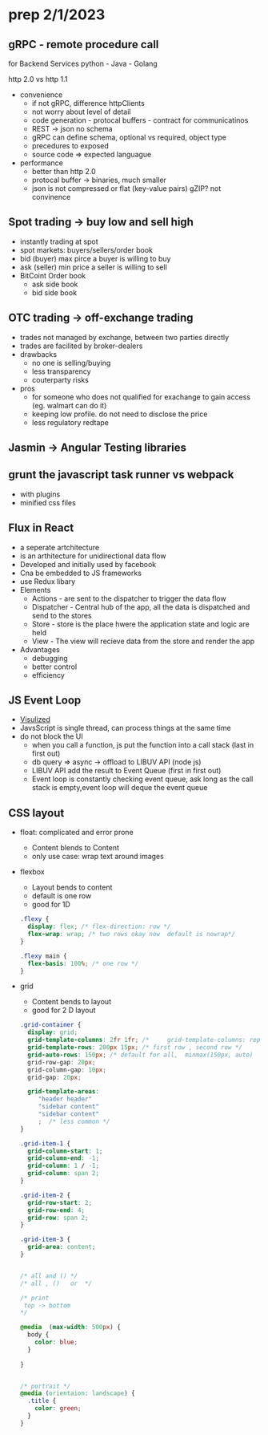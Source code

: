# prep 2/1/2023

## gRPC - remote procedure call

for Backend Services
python - Java - Golang

http 2.0 vs http 1.1

- convenience
  - if not gRPC, difference httpClients
  - not worry about level of detail
  - code generation - protocal buffers - contract for communicatinos
  - REST -> json no schema
  - gRPC can define schema, optional vs required, object type
  - precedures to exposed
  - source code => expected languague
- performance
  - better than http 2.0
  - protocal buffer -> binaries, much smaller
  - json is not compressed or flat (key-value pairs) gZIP? not convinence

## Spot trading -> buy low and sell high

- instantly trading at spot
- spot markets: buyers/sellers/order book
- bid (buyer) max pirce a buyer is willing to buy
- ask (seller) min price a seller is willing to sell
- BitCoint Order book
  - ask side book
  - bid side book

## OTC trading -> off-exchange trading

- trades not managed by exchange, between two parties directly
- trades are facilited by broker-dealers
- drawbacks
  - no one is selling/buying
  - less transparency
  - couterparty risks
- pros
  - for someone who does not qualified for exachange to gain access (eg. walmart can do it)
  - keeping low profile. do not need to disclose the price
  - less regulatory redtape
  
## Jasmin -> Angular Testing libraries

## grunt the javascript task runner vs webpack

- with plugins
- minified css files
  
## Flux in React

- a seperate artchitecture
- is an arthitecture for unidirectional data flow
- Developed and initially used by facebook
- Cna be embedded to JS frameworks
- use Redux libary
- Elements
  - Actions - are sent to the dispatcher to trigger the data flow
  - Dispatcher - Central hub of the app, all the data is dispatched and send to the stores
  - Store - store is the place hwere the application state and logic are held
  - View - The view will recieve data from the store and render the app
- Advantages
  - debugging
  - better control
  - efficiency

## JS Event Loop

- [Visulized](https://dev.to/nodedoctors/an-animated-guide-to-nodejs-event-loop-3g62)
- JavsScript is single thread, can process things at the same time
- do not block the UI
  - when you call a function, js put the function into a call stack (last in first out)
  - db query => async -> offload to LIBUV API (node js)
  - LIBUV API add the result to  Event Queue (first in first out)
  - Event loop is constantly checking event queue, ask long as the call stack is empty,event loop will deque the event queue

## CSS layout

- float: complicated and error prone
  - Content blends to Content
  - only use case: wrap text around images
- flexbox
  - Layout bends to content
  - default is one row
  - good for 1D

  ```css
  .flexy {
    display: flex; /* flex-direction: row */
    flex-wrap: wrap; /* two rows okay now  default is nowrap*/
  }

  .flexy main {
    flex-basis: 100%; /* one row */
  }

  ```

- grid
  - Content bends to layout
  - good for 2 D layout

  ```css
  .grid-container {
    display: grid;
    grid-template-columns: 2fr 1fr; /*     grid-template-columns: repeat(4, 100px) */
    grid-template-rows: 200px 15px; /* first row , second row */
    grid-auto-rows: 150px; /* default for all,  minmax(150px, auto)        */
    grid-row-gap: 20px;
    grid-column-gap: 10px;
    grid-gap: 20px;

    grid-template-areas:
       "header header"
       "sidebar content"
       "sidebar content"
       ;  /* less common */
  }

  .grid-item-1 {
    grid-column-start: 1;
    grid-column-end: -1;
    grid-column: 1 / -1; 
    grid-column: span 2;
  }

  .grid-item-2 {
    grid-row-start: 2;
    grid-row-end: 4;
    grid-row: span 2;
  }

  .grid-item-3 {
    grid-area: content;
  }


  /* all and () */
  /* all , ()   or  */

  /* print 
   top -> bottom
  */

  @media  (max-width: 500px) {
    body {
      color: blue;
    }
    
  }


  /* portrait */
  @media (orientaion: landscape) {
    .title {
      color: green;
    }
  }



  ```
